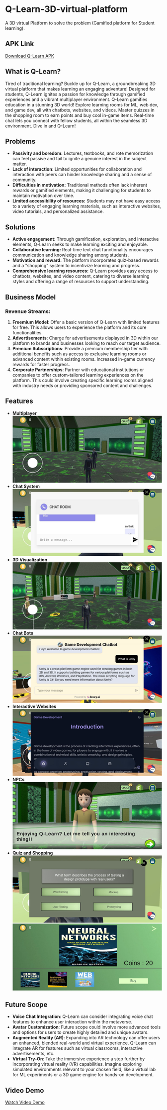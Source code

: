 # Q-Learn-3D-virtual-platform

A 3D virtual Platform to solve the problem (Gamified platform for Student learning).

## APK Link
[Download Q-Learn APK](https://drive.google.com/file/d/1FbFsGfz-xi8iGjtb9C4DOARbMdUp-VJN/view?usp=drive_link)

## What is Q-Learn?
Tired of traditional learning? Buckle up for Q-Learn, a groundbreaking 3D virtual platform that makes learning an engaging adventure! Designed for students, Q-Learn ignites a passion for knowledge through gamified experiences and a vibrant multiplayer environment. Q-Learn gamifies education in a stunning 3D world! Explore learning rooms for ML, web dev, and game dev, all with chatbots, websites, and videos. Master quizzes in the shopping room to earn points and buy cool in-game items. Real-time chat lets you connect with fellow students, all within the seamless 3D environment. Dive in and Q-Learn!

## Problems
- **Passivity and boredom:** Lectures, textbooks, and rote memorization can feel passive and fail to ignite a genuine interest in the subject matter.
- **Lack of interaction**: Limited opportunities for collaboration and interaction with peers can hinder knowledge sharing and a sense of community.
- **Difficulties in motivation:** Traditional methods often lack inherent rewards or gamified elements, making it challenging for students to maintain motivation over time.
- **Limited accessibility of resources:** Students may not have easy access to a variety of engaging learning materials, such as interactive websites, video tutorials, and personalized assistance.

## Solutions
- **Active engagement:** Through gamification, exploration, and interactive elements, Q-Learn seeks to make learning exciting and enjoyable.
- **Collaborative learning:** Real-time text chat functionality encourages communication and knowledge sharing among students.
- **Motivation and reward:** The platform incorporates quiz-based rewards and a "shopping" system to incentivize learning and progress.
- **Comprehensive learning resources:** Q-Learn provides easy access to chatbots, websites, and video content, catering to diverse learning styles and offering a range of resources to support understanding.

## Business Model
### Revenue Streams:
1. **Freemium Model**: Offer a basic version of Q-Learn with limited features for free. This allows users to experience the platform and its core functionalities.
2. **Advertisements**: Charge for advertisements displayed in 3D within our platform to brands and businesses looking to reach our target audience.
3. **Premium Subscriptions**: Provide a premium membership tier with additional benefits such as access to exclusive learning rooms or advanced content within existing rooms. Increased in-game currency rewards for faster progress.
4. **Corporate Partnerships**: Partner with educational institutions or companies to offer custom-tailored learning experiences on the platform. This could involve creating specific learning rooms aligned with industry needs or providing sponsored content and challenges.

## Features
- **Multiplayer**
  ![Multiplayer](./images/multiplayer.jpg)
- **Chat System**
  ![Chat System](./images/chatroom.jpg)
- **3D Visualization**
  ![3D Visualization](./images/3D%20visualization.jpg)
- **Chat Bots**
  ![Chat Bots](./images/chatbot.jpg)
- **Interactive Websites**
  ![Interactive Websites](./images/website_learn.jpg)
- **NPCs**
  ![NPCs](./images/NPCs.jpg)
- **Quiz and Shopping**
  ![Quiz](./images/quiz.jpg)
  ![Shopping](./images/shopping.jpg)

## Future Scope
- **Voice Chat Integration**: Q-Learn can consider integrating voice chat features to enhance user interaction within the metaverse.
- **Avatar Customization**: Future scope could involve more advanced tools and options for users to create highly detailed and unique avatars.
- **Augmented Reality (AR)**: Expanding into AR technology can offer users an enhanced, blended real-world and virtual experience. Q-Learn can integrate AR for features such as virtual classrooms, interactive advertisements, etc.
- **Virtual Try-On**: Take the immersive experience a step further by incorporating virtual reality (VR) capabilities. Imagine exploring simulated environments relevant to your chosen field, like a virtual lab for ML experiments or a 3D game engine for hands-on development.

## Video Demo
[Watch Video Demo](https://www.youtube.com/watch?v=HMAS8WX5SUQ)
